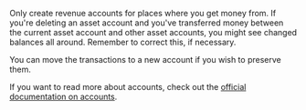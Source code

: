 Only create revenue accounts for places where you get money from. If you're deleting an asset account and you've transferred money between the current asset account and other asset accounts, you might see changed balances all around. Remember to correct this, if necessary.

You can move the transactions to a new account if you wish to preserve them.

If you want to read more about accounts, check out the [official documentation on accounts](https://docs.firefly-iii.org/concepts/accounts).